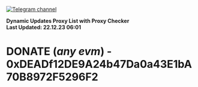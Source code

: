 [![Telegram channel](https://img.shields.io/endpoint?url=https://runkit.io/damiankrawczyk/telegram-badge/branches/master?url=https://t.me/n4z4v0d)](https://t.me/n4z4v0d) 

**Dynamic Updates Proxy List with Proxy Checker**  
**Last Updated: 22.12.23 06:01**

# DONATE (_any evm_) - 0xDEADf12DE9A24b47Da0a43E1bA70B8972F5296F2
